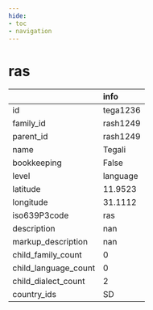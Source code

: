 ```yaml
---
hide:
- toc
- navigation
---
```

# ras
|                      | info     |
|:---------------------|:---------|
| id                   | tega1236 |
| family_id            | rash1249 |
| parent_id            | rash1249 |
| name                 | Tegali   |
| bookkeeping          | False    |
| level                | language |
| latitude             | 11.9523  |
| longitude            | 31.1112  |
| iso639P3code         | ras      |
| description          | nan      |
| markup_description   | nan      |
| child_family_count   | 0        |
| child_language_count | 0        |
| child_dialect_count  | 2        |
| country_ids          | SD       |